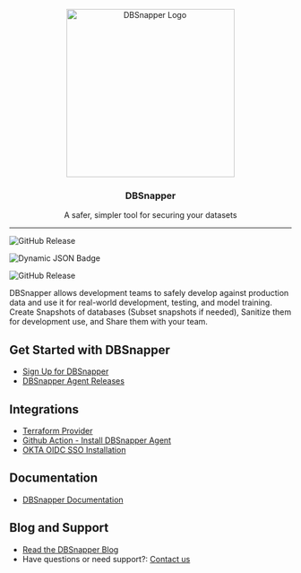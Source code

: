 <p align="center">
  <img alt="DBSnapper Logo" src="https://docs.dbsnapper.com/static/dbs-docs.jpg?v=3&s=200" height="300" />
  <h3 align="center">DBSnapper</h3>
  <p align="center">A safer, simpler tool for securing your datasets </p>
</p>

---

![GitHub Release](https://img.shields.io/github/v/release/dbsnapper/dbsnapper?label=DBSnapper%20Agent)

![Dynamic JSON Badge](https://img.shields.io/badge/dynamic/json?url=https%3A%2F%2Fregistry.terraform.io%2Fv2%2Fprovider-versions%2F55330&query=%24.data.attributes.tag&label=Terraform%20Provider)

![GitHub Release](https://img.shields.io/github/v/release/dbsnapper/install-dbsnapper-agent-action?label=Github%20Action%20-%20Install%20DBSnapper%20Agent)

DBSnapper allows development teams to safely develop against production data and use it for real-world development, testing, and model training. Create Snapshots of databases (Subset snapshots if needed), Sanitize them for development use, and Share them with your team.

## Get Started with DBSnapper

- [Sign Up for DBSnapper](https://app.dbsnapper.com/sign_up)
- [DBSnapper Agent Releases](https://github.com/dbsnapper/dbsnapper/releases)

## Integrations

- [Terraform Provider](https://registry.terraform.io/providers/dbsnapper/dbsnapper/latest)
- [Github Action - Install DBSnapper Agent](https://github.com/marketplace/actions/install-dbsnapper-agent)
- [OKTA OIDC SSO Installation](https://docs.dbsnapper.com/dbsnapper-cloud/sso/sso-okta-oidc/)

## Documentation

- [DBSnapper Documentation](https://docs.dbsnapper.com)

## Blog and Support

- [Read the DBSnapper Blog](https://dbsnapper.com/blog)
- Have questions or need support?: [Contact us](https://dbsnapper.com/contact)
